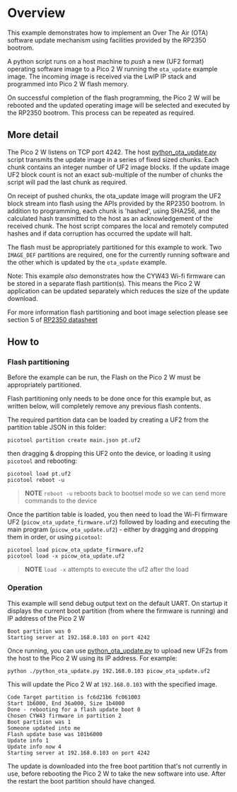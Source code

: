 # Overview

This example demonstrates how to implement an Over The Air (OTA) software update mechanism using facilities provided by the RP2350 bootrom.

A python script runs on a host machine to _push_ a new (UF2 format) operating software image to a Pico 2 W running the `ota_update` example image. The incoming image is received via the LwIP IP stack and programmed into Pico 2 W flash memory.

On successful completion of the flash programming, the Pico 2 W will be rebooted and the updated operating image will be selected and executed by the RP2350 bootrom.  This process can be repeated as required.

## More detail

The Pico 2 W listens on TCP port 4242.  The host [python_ota_update.py](python_ota_update.py) script transmits the update image in a series of fixed sized chunks.  Each chunk contains an integer number of UF2 image blocks.  If the update image UF2 block count is not an exact sub-multiple of the number of chunks the script will pad the last chunk as required.

On receipt of pushed chunks, the ota_update image will program the UF2 block stream into flash using the APIs provided by the RP2350 bootrom. In addition to programming, each chunk is 'hashed', using SHA256, and the calculated hash transmitted to the host as an acknowledgement of the received chunk. The host script compares the local and remotely computed hashes and if data corruption has occurred the update will halt.

The flash must be appropriately  partitioned for this example to work. Two ` IMAGE_DEF` partitions are required, one for the currently running software and the other which is updated by the `ota_update` example.

Note: This example _also_ demonstrates how the CYW43 Wi-fi firmware can be stored in a separate flash partition(s). This means the Pico 2 W application can be updated separately which reduces the size of the update download.

For more information flash partitioning and boot image selection please see section 5 of [RP2350 datasheet](https://datasheets.raspberrypi.com/rp2350/rp2350-datasheet.pdf)

## How to

### Flash partitioning

Before the example can be run, the Flash on the Pico 2 W must be appropriately partitioned.

Flash partitioning only needs to be done once for this example but, as written below, will completely remove any previous flash contents.

The required partition data can be loaded by creating a UF2 from the partition table JSON in this folder:

```
picotool partition create main.json pt.uf2
```
then dragging & dropping this UF2 onto the device, or loading it using `picotool` and rebooting:
```
picotool load pt.uf2
picotool reboot -u
```

> **NOTE**
> `reboot -u` reboots back to bootsel mode so we can send more commands to the device

Once the partition table is loaded, you then need to load the Wi-Fi firmware UF2 (`picow_ota_update_firmware.uf2`) followed by loading and executing the main program (`picow_ota_update.uf2`) - either by dragging and dropping them in order, or using `picotool`:
```
picotool load picow_ota_update_firmware.uf2
picotool load -x picow_ota_update.uf2
```

> **NOTE**
> `load -x` attempts to execute the uf2 after the load

### Operation

This example will send debug output text on the default UART. On startup it displays the current boot partition (from where the firmware is running) and IP address of the Pico 2 W

```
Boot partition was 0
Starting server at 192.168.0.103 on port 4242
```

Once running, you can use [python_ota_update.py](python_ota_update.py) to upload new UF2s from the host to the Pico 2 W using its IP address.  For example:
```
python ./python_ota_update.py 192.168.0.103 picow_ota_update.uf2
```
This will update the Pico 2 W at `192.168.0.103` with the specified image.

```
Code Target partition is fc6d21b6 fc061003
Start 1b6000, End 36a000, Size 1b4000
Done - rebooting for a flash update boot 0
Chosen CYW43 firmware in partition 2
Boot partition was 1
Someone updated into me
Flash update base was 101b6000
Update info 1
Update info now 4
Starting server at 192.168.0.103 on port 4242
```

The update is downloaded into the free boot partition that's not currently in use, before rebooting the Pico 2 W to take the new software into use. After the restart the boot partition should have changed.
